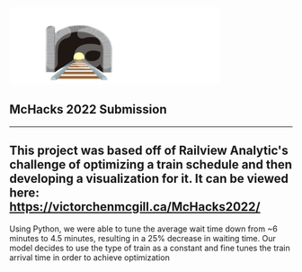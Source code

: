 ![alt text](https://github.com/Vermillion-Chen/McHacks2022/blob/main/assets/logo.png?raw=true)
## McHacks 2022 Submission
---
This project was based off of Railview Analytic's challenge of optimizing a train schedule and then developing a visualization for it. 
It can be viewed here: https://victorchenmcgill.ca/McHacks2022/
---
Using Python, we were able to tune the average wait time down from ~6 minutes to 4.5 minutes, resulting in a 25% decrease in waiting time. Our model decides to use the type of train as a constant and fine tunes the train arrival time in order to achieve optimization
